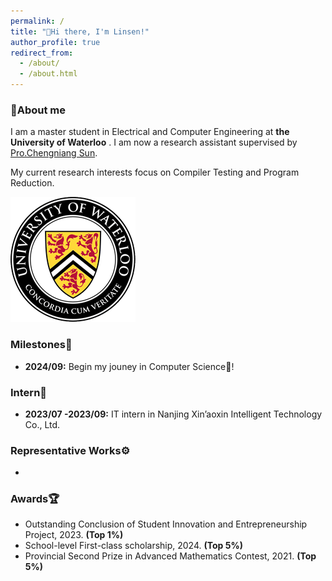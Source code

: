 ```yaml
---
permalink: /
title: "👋Hi there, I'm Linsen!"
author_profile: true
redirect_from:
  - /about/
  - /about.html
---
```


### 👀About me

I am a master student in Electrical and Computer Engineering at **the University of Waterloo** . I am now a research assistant supervised by [Pro.Chengniang Sun](https://cs.uwaterloo.ca/~cnsun/public/).

My current research interests focus on Compiler Testing and Program Reduction.

![University of Waterloo Logo](./images/Uwaterloo.gif)

### Milestones🎉

- **2024/09:** Begin my jouney in Computer Science🤗!

### Intern💼

- **2023/07 -2023/09:** IT intern in Nanjing Xin’aoxin Intelligent Technology Co., Ltd.

### Representative Works⚙️

-

### Awards🏆

- Outstanding Conclusion of Student Innovation and Entrepreneurship Project, 2023. **(Top 1%)**
- School-level First-class scholarship, 2024. **(Top 5%)**
- Provincial Second Prize in Advanced Mathematics Contest, 2021. **(Top 5%)**
